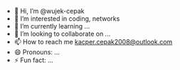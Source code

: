 - 👋 Hi, I’m @wujek-cepak
- 👀 I’m interested in coding, networks
- 🌱 I’m currently learning ...
- 💞️ I’m looking to collaborate on ...
- 📫 How to reach me kacper.cepak2008@outlook.com
- 😄 Pronouns: ...
- ⚡ Fun fact: ...

<!---
wujek-cepak/wujek-cepak is a ✨ special ✨ repository because its `README.md` (this file) appears on your GitHub profile.
You can click the Preview link to take a look at your changes.
--->
